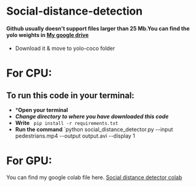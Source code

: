 # Social-distance-detection


#### Github usually doesn't support files larger than 25 Mb.You can find the yolo weights in [My google drive](https://drive.google.com/file/d/1Ns7PlPY1VqayvHsDHl5EHMBf2q62AVU4/view?usp=sharing) 
* Download it & move to yolo-coco folder

# For CPU:

## To run this code in your terminal:
* ***Open your terminal**
* ***Change directory to where you have downloaded this code***
* **Write**   `  pip install -r requirements.txt  ` 
* **Run the command** `python social_distance_detector.py --input pedestrians.mp4 --output output.avi --display 1
# For GPU:
You can find my google colab file here. [Social distance detector colab](https://colab.research.google.com/drive/13IzdPCsAo4L613cmBEmrtM-NgSvMukb-?usp=sharing)

